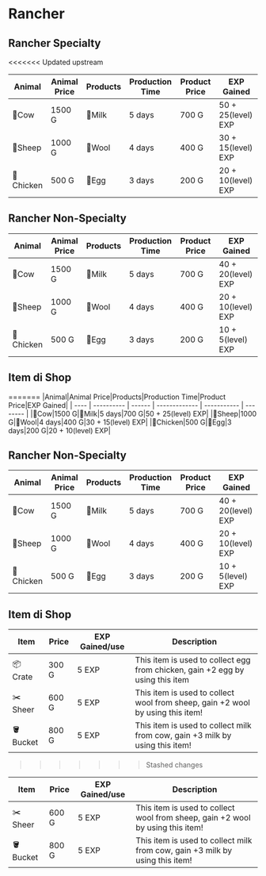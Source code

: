 # Rancher

## Rancher Specialty
<<<<<<< Updated upstream

| Animal    | Animal Price | Products | Production Time | Product Price | EXP Gained         |
| --------- | ------------ | -------- | --------------- | ------------- | ------------------ |
| 🐄Cow     | 1500 G       | 🥛Milk   | 5 days          | 700 G         | 50 + 25(level) EXP |
| 🐑Sheep   | 1000 G       | 🧶Wool   | 4 days          | 400 G         | 30 + 15(level) EXP |
| 🐔Chicken | 500 G        | 🥚Egg    | 3 days          | 200 G         | 20 + 10(level) EXP |

## Rancher Non-Specialty

| Animal    | Animal Price | Products | Production Time | Product Price | EXP Gained         |
| --------- | ------------ | -------- | --------------- | ------------- | ------------------ |
| 🐄Cow     | 1500 G       | 🥛Milk   | 5 days          | 700 G         | 40 + 20(level) EXP |
| 🐑Sheep   | 1000 G       | 🧶Wool   | 4 days          | 400 G         | 20 + 10(level) EXP |
| 🐔Chicken | 500 G        | 🥚Egg    | 3 days          | 200 G         | 10 + 5(level) EXP  |

## Item di Shop
=======
|Animal|Animal Price|Products|Production Time|Product Price|EXP Gained|
| ---- | ---------- | ------ | ------------- | ----------- | -------- |
|🐄Cow|1500 G|🥛Milk|5 days|700 G|50 + 25(level) EXP|
|🐑Sheep|1000 G|🧶Wool|4 days|400 G|30 + 15(level) EXP|
|🐔Chicken|500 G|🥚Egg|3 days|200 G|20 + 10(level) EXP|

## Rancher Non-Specialty
|Animal|Animal Price|Products|Production Time|Product Price|EXP Gained|
| ---- | ---------- | ------ | ------------- | ----------- | -------- |
|🐄Cow|1500 G|🥛Milk|5 days|700 G|40 + 20(level) EXP|
|🐑Sheep|1000 G|🧶Wool|4 days|400 G|20 + 10(level) EXP|
|🐔Chicken|500 G|🥚Egg|3 days|200 G|10 + 5(level) EXP|

## Item di Shop
|Item|Price|EXP Gained/use|Description| 
| -- | --- | ------------ | --------- |
|📦Crate|300 G|5 EXP|This item is used to collect egg from chicken, gain +2 egg by using this item|
|✂️Sheer|600 G|5 EXP|This item is used to collect wool from sheep, gain +2 wool by using this item!|     
|🪣Bucket|800 G|5 EXP|This item is used to collect milk from cow, gain +3 milk by using this item!| 

>>>>>>> Stashed changes

| Item     | Price | EXP Gained/use | Description                                                                    |
| -------- | ----- | -------------- | ------------------------------------------------------------------------------ |
| ✂️ Sheer | 600 G | 5 EXP          | This item is used to collect wool from sheep, gain +2 wool by using this item! |
| 🪣 Bucket | 800 G | 5 EXP          | This item is used to collect milk from cow, gain +3 milk by using this item!   |
